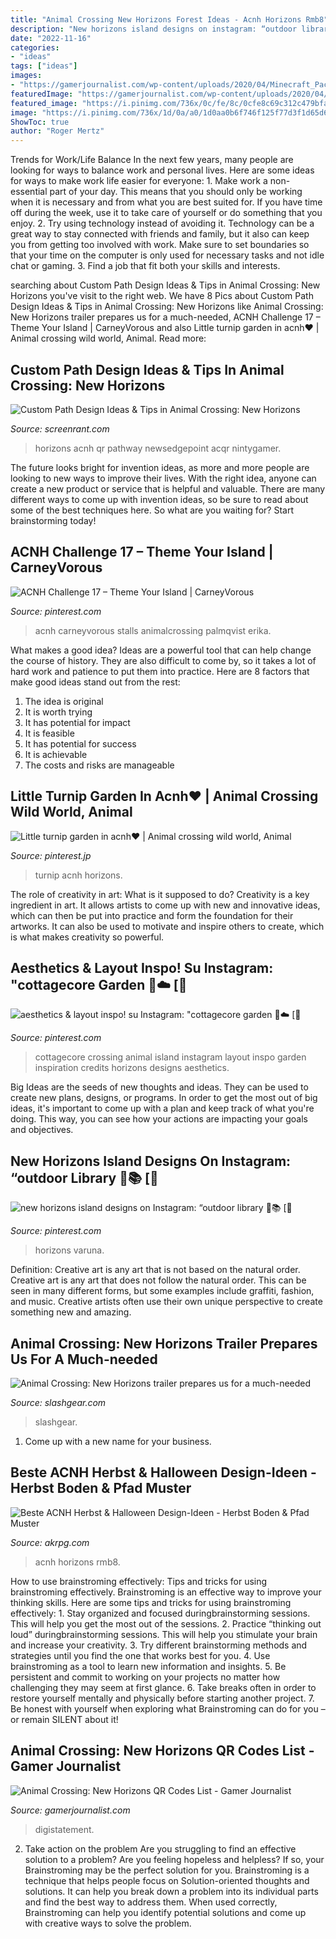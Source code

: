 ```yaml
---
title: "Animal Crossing New Horizons Forest Ideas - Acnh Horizons Rmb8"
description: "New horizons island designs on instagram: “outdoor library 🍂📚 [🌻"
date: "2022-11-16"
categories:
- "ideas"
tags: ["ideas"]
images:
- "https://gamerjournalist.com/wp-content/uploads/2020/04/Minecraft_Pack-1024x561.png"
featuredImage: "https://gamerjournalist.com/wp-content/uploads/2020/04/Minecraft_Pack-1024x561.png"
featured_image: "https://i.pinimg.com/736x/0c/fe/8c/0cfe8c69c312c479bfa9ce752eecb0b2.jpg"
image: "https://i.pinimg.com/736x/1d/0a/a0/1d0aa0b6f746f125f77d3f1d65d6030f.jpg"
ShowToc: true
author: "Roger Mertz"
---
```



Trends for Work/Life Balance
In the next few years, many people are looking for ways to balance work and personal lives. Here are some ideas for ways to make work life easier for everyone: 1. Make work a non-essential part of your day. This means that you should only be working when it is necessary and from what you are best suited for. If you have time off during the week, use it to take care of yourself or do something that you enjoy. 2. Try using technology instead of avoiding it. Technology can be a great way to stay connected with friends and family, but it also can keep you from getting too involved with work. Make sure to set boundaries so that your time on the computer is only used for necessary tasks and not idle chat or gaming. 3. Find a job that fit both your skills and interests.

	

		
searching about Custom Path Design Ideas &amp; Tips in Animal Crossing: New Horizons you've visit to the right web. We have 8 Pics about Custom Path Design Ideas &amp; Tips in Animal Crossing: New Horizons like Animal Crossing: New Horizons trailer prepares us for a much-needed, ACNH Challenge 17 – Theme Your Island | CarneyVorous and also Little turnip garden in acnh♥️ | Animal crossing wild world, Animal. Read more:
		
    
## Custom Path Design Ideas &amp; Tips In Animal Crossing: New Horizons

<img loading=lazy src="https://static3.srcdn.com/wordpress/wp-content/uploads/2020/07/Animal-Crossing-New-Horizons-pathway.jpg" onerror="this.onerror=null;this.src='https://tse4.mm.bing.net/th?id=OIP.KUfFpTKf2IG0dsgfgOK2HgHaDt&amp;pid=15.1';" alt="Custom Path Design Ideas &amp; Tips in Animal Crossing: New Horizons">

_Source: screenrant.com_

>horizons acnh qr pathway newsedgepoint acqr nintygamer. 

	

The future looks bright for invention ideas, as more and more people are looking to new ways to improve their lives. With the right idea, anyone can create a new product or service that is helpful and valuable. There are many different ways to come up with invention ideas, so be sure to read about some of the best techniques here. So what are you waiting for? Start brainstorming today!

    
## ACNH Challenge 17 – Theme Your Island | CarneyVorous

<img loading=lazy src="https://i.pinimg.com/736x/0c/fe/8c/0cfe8c69c312c479bfa9ce752eecb0b2.jpg" onerror="this.onerror=null;this.src='https://tse4.mm.bing.net/th?id=OIP.NGbW78pGHvdzSRqGfXN-wQHaIB&amp;pid=15.1';" alt="ACNH Challenge 17 – Theme Your Island | CarneyVorous">

_Source: pinterest.com_

>acnh carneyvorous stalls animalcrossing palmqvist erika. 

	

What makes a good idea?
Ideas are a powerful tool that can help change the course of history. They are also difficult to come by, so it takes a lot of hard work and patience to put them into practice. Here are 8 factors that make good ideas stand out from the rest: 
1. The idea is original 
2. It is worth trying 
3. It has potential for impact 
4. It is feasible 
5. It has potential for success 
6. It is achievable 
7. The costs and risks are manageable 

    
## Little Turnip Garden In Acnh♥️ | Animal Crossing Wild World, Animal

<img loading=lazy src="https://i.pinimg.com/736x/2c/98/e1/2c98e12a443f88808ef93a260c1b232a.jpg" onerror="this.onerror=null;this.src='https://tse2.mm.bing.net/th?id=OIP.eFlSCeO83hv8kpkZFWvkpgHaEK&amp;pid=15.1';" alt="Little turnip garden in acnh♥️ | Animal crossing wild world, Animal">

_Source: pinterest.jp_

>turnip acnh horizons. 

	

The role of creativity in art: What is it supposed to do?
Creativity is a key ingredient in art. It allows artists to come up with new and innovative ideas, which can then be put into practice and form the foundation for their artworks. It can also be used to motivate and inspire others to create, which is what makes creativity so powerful.

    
## Aesthetics &amp; Layout Inspo! Su Instagram: &quot;cottagecore Garden 🍃☁️ [🌻

<img loading=lazy src="https://i.pinimg.com/736x/1d/0a/a0/1d0aa0b6f746f125f77d3f1d65d6030f.jpg" onerror="this.onerror=null;this.src='https://tse4.mm.bing.net/th?id=OIP.acBdVyt6VU3sghlBb6nh8QHaHa&amp;pid=15.1';" alt="aesthetics &amp; layout inspo! su Instagram: &quot;cottagecore garden 🍃☁️ [🌻">

_Source: pinterest.com_

>cottagecore crossing animal island instagram layout inspo garden inspiration credits horizons designs aesthetics. 

	

Big Ideas are the seeds of new thoughts and ideas. They can be used to create new plans, designs, or programs. In order to get the most out of big ideas, it's important to come up with a plan and keep track of what you're doing. This way, you can see how your actions are impacting your goals and objectives.

    
## New Horizons Island Designs On Instagram: “outdoor Library 🍂📚 [🌻

<img loading=lazy src="https://i.pinimg.com/736x/4d/61/3f/4d613f59e99228f8a17705295cb466b4.jpg" onerror="this.onerror=null;this.src='https://tse2.mm.bing.net/th?id=OIP.aZdYifX8G-ew9vhCMXMzXQHaFs&amp;pid=15.1';" alt="new horizons island designs on Instagram: “outdoor library 🍂📚 [🌻">

_Source: pinterest.com_

>horizons varuna. 

	

Definition: Creative art is any art that is not based on the natural order.
Creative art is any art that does not follow the natural order. This can be seen in many different forms, but some examples include graffiti, fashion, and music. Creative artists often use their own unique perspective to create something new and amazing.

    
## Animal Crossing: New Horizons Trailer Prepares Us For A Much-needed

<img loading=lazy src="https://www.slashgear.com/wp-content/uploads/2020/03/Animal-Crossing-New-Horizons-town.jpg" onerror="this.onerror=null;this.src='https://tse1.mm.bing.net/th?id=OIP.8-637cs1LnvpvUl1f2jCzwHaEI&amp;pid=15.1';" alt="Animal Crossing: New Horizons trailer prepares us for a much-needed">

_Source: slashgear.com_

>slashgear. 

	

1. Come up with a new name for your business.

    
## Beste ACNH Herbst &amp; Halloween Design-Ideen - Herbst Boden &amp; Pfad Muster

<img loading=lazy src="https://www.akrpg.com/upload/20200914/6373567744351827813954971.png" onerror="this.onerror=null;this.src='https://tse3.mm.bing.net/th?id=OIP.70BZR68Bws-eLshm1rIN6QHaEI&amp;pid=15.1';" alt="Beste ACNH Herbst &amp; Halloween Design-Ideen - Herbst Boden &amp; Pfad Muster">

_Source: akrpg.com_

>acnh horizons rmb8. 

	

How to use brainstroming effectively: Tips and tricks for using brainstroming effectively.
Brainstroming is an effective way to improve your thinking skills. Here are some tips and tricks for using brainstroming effectively: 1. Stay organized and focused duringbrainstorming sessions. This will help you get the most out of the sessions. 2. Practice “thinking out loud” duringbrainstorming sessions. This will help you stimulate your brain and increase your creativity. 3. Try different brainstorming methods and strategies until you find the one that works best for you. 4. Use brainstroming as a tool to learn new information and insights. 5. Be persistent and commit to working on your projects no matter how challenging they may seem at first glance. 6. Take breaks often in order to restore yourself mentally and physically before starting another project. 7. Be honest with yourself when exploring what Brainstroming can do for you – or remain SILENT about it!

    
## Animal Crossing: New Horizons QR Codes List - Gamer Journalist

<img loading=lazy src="https://gamerjournalist.com/wp-content/uploads/2020/04/Minecraft_Pack-1024x561.png" onerror="this.onerror=null;this.src='https://tse3.mm.bing.net/th?id=OIP.AW-ATAZt1tdTdf2M2-6ubQHaED&amp;pid=15.1';" alt="Animal Crossing: New Horizons QR Codes List - Gamer Journalist">

_Source: gamerjournalist.com_

>digistatement. 

	

2. Take action on the problem
Are you struggling to find an effective solution to a problem? Are you feeling hopeless and helpless? If so, your Brainstroming may be the perfect solution for you. Brainstroming is a technique that helps people focus on Solution-oriented thoughts and solutions. It can help you break down a problem into its individual parts and find the best way to address them. When used correctly, Brainstroming can help you identify potential solutions and come up with creative ways to solve the problem.

